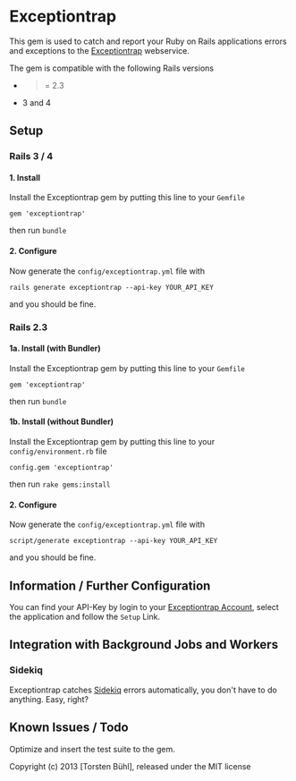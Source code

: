 # Exceptiontrap

This gem is used to catch and report your Ruby on Rails applications errors and exceptions to the [Exceptiontrap](https://exceptiontrap.com) webservice.

The gem is compatible with the following Rails versions

- >= 2.3
- 3 and 4

## Setup

### Rails 3 / 4

#### 1. Install

Install the Exceptiontrap gem by putting this line to your `Gemfile`

    gem 'exceptiontrap'

then run `bundle`

#### 2. Configure

Now generate the `config/exceptiontrap.yml` file with

    rails generate exceptiontrap --api-key YOUR_API_KEY

and you should be fine.

### Rails 2.3

#### 1a. Install (with Bundler)

Install the Exceptiontrap gem by putting this line to your `Gemfile`

    gem 'exceptiontrap'

then run `bundle`

#### 1b. Install (without Bundler)

Install the Exceptiontrap gem by putting this line to your `config/environment.rb` file

    config.gem 'exceptiontrap'

then run `rake gems:install`

#### 2. Configure

Now generate the `config/exceptiontrap.yml` file with

    script/generate exceptiontrap --api-key YOUR_API_KEY

and you should be fine.

## Information / Further Configuration

You can find your API-Key by login to your [Exceptiontrap Account](https://exceptiontrap.com/login), select the application and follow the `Setup` Link.

## Integration with Background Jobs and Workers

### Sidekiq

Exceptiontrap catches [Sidekiq](http://sidekiq.org) errors automatically, you don't have to do anything. Easy, right?

## Known Issues / Todo

Optimize and insert the test suite to the gem.


Copyright (c) 2013 [Torsten Bühl], released under the MIT license
